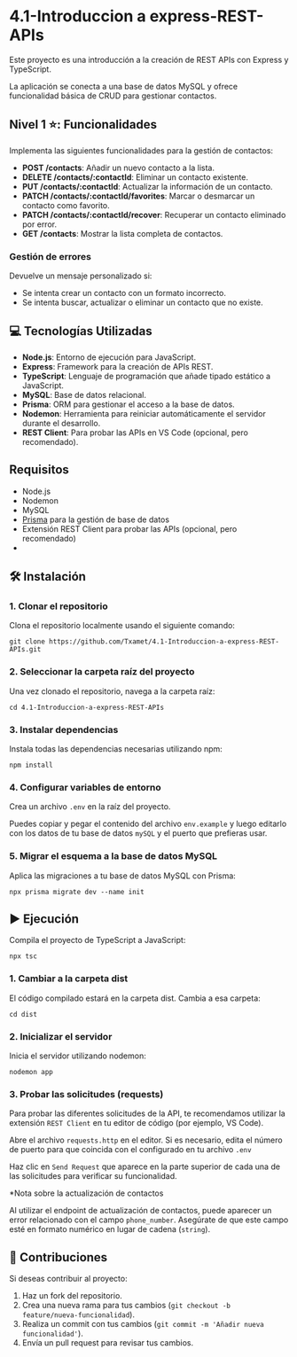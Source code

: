 # 4.1-Introduccion a express-REST-APIs

Este proyecto es una introducción a la creación de REST APIs con Express y TypeScript.

La aplicación se conecta a una base de datos MySQL y ofrece funcionalidad básica de CRUD para gestionar contactos.

## Nivel 1 ⭐: Funcionalidades

Implementa las siguientes funcionalidades para la gestión de contactos:

- **POST /contacts**: Añadir un nuevo contacto a la lista.
- **DELETE /contacts/:contactId**: Eliminar un contacto existente.
- **PUT /contacts/:contactId**: Actualizar la información de un contacto.
- **PATCH /contacts/:contactId/favorites**: Marcar o desmarcar un contacto como favorito.
- **PATCH /contacts/:contactId/recover**: Recuperar un contacto eliminado por error.
- **GET /contacts**: Mostrar la lista completa de contactos.

### Gestión de errores

Devuelve un mensaje personalizado si:

- Se intenta crear un contacto con un formato incorrecto.
- Se intenta buscar, actualizar o eliminar un contacto que no existe.




## 💻 Tecnologías Utilizadas

- **Node.js**: Entorno de ejecución para JavaScript.
- **Express**: Framework para la creación de APIs REST.
- **TypeScript**: Lenguaje de programación que añade tipado estático a JavaScript.
- **MySQL**: Base de datos relacional.
- **Prisma**: ORM para gestionar el acceso a la base de datos.
- **Nodemon**: Herramienta para reiniciar automáticamente el servidor durante el desarrollo.
- **REST Client**: Para probar las APIs en VS Code (opcional, pero recomendado).

## Requisitos

- Node.js
- Nodemon
- MySQL
- [Prisma](https://www.prisma.io/) para la gestión de base de datos
- Extensión REST Client para probar las APIs (opcional, pero recomendado)
- 

## 🛠️ Instalación
### 1. Clonar el repositorio

Clona el repositorio localmente usando el siguiente comando:


`git clone https://github.com/Txamet/4.1-Introduccion-a-express-REST-APIs.git`


### 2. Seleccionar la carpeta raíz del proyecto
Una vez clonado el repositorio, navega a la carpeta raíz:

`cd 4.1-Introduccion-a-express-REST-APIs`

### 3. Instalar dependencias

Instala todas las dependencias necesarias utilizando npm:

 `npm install`
### 4. Configurar variables de entorno
Crea un archivo `.env` en la raíz del proyecto.

Puedes copiar y pegar el contenido del archivo `env.example` y luego editarlo con los datos de tu base de datos `mySQL` y el puerto que prefieras usar.


### 5. Migrar el esquema a la base de datos MySQL
Aplica las migraciones a tu base de datos MySQL con Prisma:

`npx prisma migrate dev --name init`
## ▶️ Ejecución

Compila el proyecto de TypeScript a JavaScript:

`npx tsc`
### 1. Cambiar a la carpeta dist
El código compilado estará en la carpeta dist. Cambia a esa carpeta:

`cd dist`
### 2. Inicializar el servidor
Inicia el servidor utilizando nodemon:

`nodemon app`
### 3. Probar las solicitudes (requests)
Para probar las diferentes solicitudes de la API, te recomendamos utilizar la extensión `REST Client` en tu editor de código (por ejemplo, VS Code).

Abre el archivo `requests.http` en el editor.
Si es necesario, edita el número de puerto para que coincida con el configurado en tu archivo `.env`

Haz clic en `Send Request` que aparece en la parte superior de cada una de las solicitudes para verificar su funcionalidad.

*Nota sobre la actualización de contactos

Al utilizar el endpoint de actualización de contactos, puede aparecer un error relacionado con el campo `phone_number`. Asegúrate de que este campo esté en formato numérico en lugar de cadena (`string`).

## 🤝 Contribuciones

Si deseas contribuir al proyecto:

1. Haz un fork del repositorio.
2. Crea una nueva rama para tus cambios (`git checkout -b feature/nueva-funcionalidad`).
3. Realiza un commit con tus cambios (`git commit -m 'Añadir nueva funcionalidad'`).
4. Envía un pull request para revisar tus cambios.
